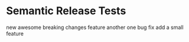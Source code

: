 # Semantic Release Tests

new awesome breaking changes feature
another one
bug fix
add a small feature
